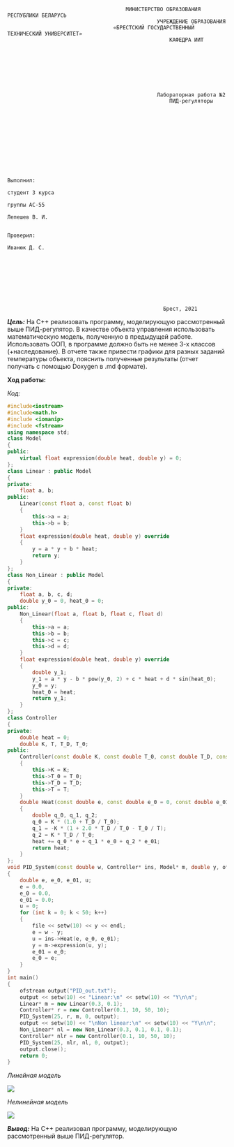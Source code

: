                                           МИНИСТЕРСТВО ОБРАЗОВАНИЯ РЕСПУБЛИКИ БЕЛАРУСЬ
                                                    УЧРЕЖДЕНИЕ ОБРАЗОВАНИЯ 
                                      «БРЕСТСКИЙ ГОСУДАРСТВЕННЫЙ ТЕХНИЧЕСКИЙ УНИВЕРСИТЕТ»
                                                        КАФЕДРА ИИТ








                                                    Лабораторная работа №2
                                                        ПИД-регуляторы











                                                                                    Выполнил:
                                                                                    студент 3 курса
                                                                                    группы АС-55
                                                                                    Лепешев В. И.
    
                                                                                    Проверил:
                                                                                    Иванюк Д. С.









                                                      Брест, 2021  

***Цель:***  На C++ реализовать программу, моделирующую рассмотренный выше ПИД-регулятор. В качестве объекта управления использовать математическую модель, полученную в предыдущей работе. Использовать ООП, в программе должно быть не менее 3-х классов (+наследование). В отчете также привести графики для разных заданий температуры объекта, пояснить полученные результаты (отчет получать с помощью Doxygen в .md формате).

**Ход работы:**  

*Код:*  

```c++
#include<iostream>
#include<math.h>
#include <iomanip>
#include <fstream>
using namespace std;
class Model
{
public:
    virtual float expression(double heat, double y) = 0;
};
class Linear : public Model
{
private:
    float a, b;
public:
    Linear(const float a, const float b)
    {
        this->a = a;
        this->b = b;
    }
    float expression(double heat, double y) override
    {
        y = a * y + b * heat;
        return y;
    }
};
class Non_Linear : public Model
{
private:
    float a, b, c, d;
    double y_0 = 0, heat_0 = 0;
public:
    Non_Linear(float a, float b, float c, float d)
    {
        this->a = a;
        this->b = b;
        this->c = c;
        this->d = d;
    }
    float expression(double heat, double y) override
    {
        double y_1;
        y_1 = a * y - b * pow(y_0, 2) + c * heat + d * sin(heat_0);
        y_0 = y;
        heat_0 = heat;
        return y_1;
    }
};
class Controller
{
private:
    double heat = 0;
    double K, T, T_D, T_0;
public:
    Controller(const double K, const double T_0, const double T_D, const double T)
    {
        this->K = K;
        this->T_0 = T_0;
        this->T_D = T_D;
        this->T = T;
    }
    double Heat(const double e, const double e_0 = 0, const double e_01 = 0)
    {
        double q_0, q_1, q_2;
        q_0 = K * (1.0 + T_D / T_0);
        q_1 = -K * (1 + 2.0 * T_D / T_0 - T_0 / T);
        q_2 = K * T_D / T_0;
        heat += q_0 * e + q_1 * e_0 + q_2 * e_01;
        return heat;
    }
};
void PID_System(const double w, Controller* ins, Model* m, double y, ofstream& file)
{
    double e, e_0, e_01, u;
    e = 0.0,
    e_0 = 0.0,
    e_01 = 0.0;
    u = 0;
    for (int k = 0; k < 50; k++)
    {
        file << setw(10) << y << endl;
        e = w - y;
        u = ins->Heat(e, e_0, e_01);
        y = m->expression(u, y);
        e_01 = e_0;
        e_0 = e;
    }
}
int main()
{
    ofstream output("PID_out.txt");
    output << setw(10) << "Linear:\n" << setw(10) << "Y\n\n";
    Linear* m = new Linear(0.3, 0.1);
    Controller* r = new Controller(0.1, 10, 50, 10);
    PID_System(25, r, m, 0, output);
    output << setw(10) << "\nNon linear:\n" << setw(10) << "Y\n\n";
    Non_Linear* nl = new Non_Linear(0.3, 0.1, 0.1, 0.1);
    Controller* nlr = new Controller(0.1, 10, 50, 10);
    PID_System(25, nlr, nl, 0, output);
    output.close();
    return 0;
}
```
*Линейная модель*

![](C:\Users\Admin\AppData\Roaming\Typora\typora-user-images\image-20211031173259262.png)

*Нелинейная модель*

![](C:\Users\Admin\AppData\Roaming\Typora\typora-user-images\image-20211031173641761.png)

***Вывод:*** На C++ реализовал программу, моделирующую рассмотренный выше ПИД-регулятор.

